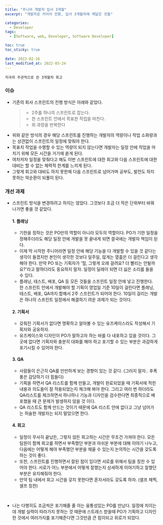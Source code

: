 ```yaml
---
title: "주니어 개발자 입사 3개월"
excerpt: "개발자로 커리어 전환, 입사 3개월차에 깨달은 것들"

categories:
  - Developer
tags:
  - [Software, web, Developer, Software Developer]

toc: true
toc_sticky: true
 
date: 2022-02-16
last_modified_at: 2022-03-24
---
```


`지극히 주관적으로 쓴 3개월차 회고`

### 이슈
  - 기존의 회사 스프린트의 진행 방식은 아래와 같았다.
    > * 2주를 하나의 스프린트로 잡는다.
    > * 한 스프린트 안에서 목표한 작업을 마친다.
    > * 위 과정을 반복한다
  - 위와 같은 방식의 경우 해당 스프린트를 진행하는 개발자의 역량이나 작업 소화량과는 상관없이 스프린트의 일정에 맞춰야 한다.
  - 목표치 작업을 수행할 수 있는 역량이 되지 않는다면 개발자는 일정 안에 작업을 마치기 위해 모든 시간을 거기에 쏟게 된다.
  - 여차저차 일정을 맞춰다고 해도 이번 스프린트에 대한 회고와 다음 스프린트에 대한 대비는 할 수 없는 체력적 한계를 느끼게 된다.
  - 그렇게 회고와 대비도 하지 못한체 다음 스프린트로 넘어가며 공부도, 발전도 하지 못하는 악순환이 되풀이 된다.


### 개선 과제
  - 스프린트 방식을 변경하려고 하지는 않았다. 그것보다 조금 더 작은 단위부터 바꿔나가면 좋을 것 같았다.


      #### 1. 플래닝
      - 기한을 정하는 것은 PO만의 역할이 아니라 모두의 역할이다. PO가 기한 일정을 정해주더라도 해당 일정 안에 개발을 못 끝내게 되면 결국에는 개발자 책임이 된다.
      - 이제 막 시작한 주니어라면 일정 안에 해당 기능을 다 개발할 수 있을 것 같다는 생각이 들겠지만 본인이 생각한 것보다 일주일, 많게는 열흘은 더 걸린다고 생각해야 한다. 만약 PO 또는 기획자가 '헐, 그렇게 오래 걸려요? 더 빨리는 안될까요?'라고 말하더라도 동요하지 말자. 일정이 딜레이 되면 더 싫은 소리를 들을 수 있다.
      - 플래닝, 테스트, 배포, QA 등 모든 것들을 스프린트 일정 안에 넣고 진행한다. 한 스프린트 안에서 개발해야 할 기획이 영업일 기준 10일이 걸린다면 플래닝, 테스트, 배포, QA까지 합해서 2주 스프린트가 되어야 한다. 10일이 걸리는 개발은 하나의 스프린트 일정에서 해결하기 려운 과제가 되는 것이다.

      #### 2. 기획서
      - 갖춰진 기획서가 없다면 명확하고 알아볼 수 있는 유즈케이스라도 작성해서 기획자와 공유하자.
      - 유즈케이스와 디자인이 PO가 말하고자 하는 바를 다 내포하고 있을 것이다. 그곳에 없다면 기획자와 충분히 대화를 해야 하고 포기할 수 있는 부분은 과감하게 포기시킬 수 있어야 한다.

      #### 3. QA
      - 사람들이 은근히 QA를 만만하게 보는 경향이 있는 것 같다. (그러지 말자.. 후폭풍은 감당하기 더 힘들다)
      - 기획을 하면서 QA 리스트를 함께 만들고, 개발이 완료되었을 때 기획서에 적힌 내용과 의도들이 잘 적용되었는지 체크해 봐야 한다. 그리고 여러 번 하더라도 QA리스트를 체크하면서 하나하나 기능과 디자인을 검수한다면 최종적으로 배포했을 때 큰 문제가 발생하지 않을 것 이다.
      - QA 리스트도 함께 만드는 것이기 때문에 QA 리스트 안에 없다고 그냥 넘어가는 허술한 개발자는 되지 말았으면 한다.

      #### 4. 회고
      - 일정이 무사히 끝났든, 그렇지 않든 회고하는 시간은 무조건 가져야 한다. 
      모든 팀원이 함께 회고를 하면서 부족했던 부분과 아쉬운 부분에 대해 이야기 나누고, 다음에는 어떻게 해야 부족했던 부분을 채울 수 있는지 논의하는 시간을 갖도록 하는 것이 좋다.
      - 또한, 스프린트를 진행하면서 잘된 점이 있다면 서로를 위해서 팀을 칭찬 수 있어야 한다. 서로가 어느 부분에서 어떻게 잘했는지 상세하게 이야기하고 잘했던 부분은 유지해줘야 한다.
      - 만약 팀 내에서 회고 시간을 갖지 못한다면 혼자서라도 갖도록 하자. (셀프 채찍, 셀프 칭찬)

</br>

- 나는 다행히도 조금씩은 포기해줄 줄 아는 융통성있는 PO를 만났다.
  일정에 치이는데 개발 실력이 따라가지 못하는 것 때문에 스트레스 받을때 PO가 기획하고 디자인 한 것에서 여러가지를 포기해준다면 그것만큼 큰 힘이되고 위로가 되었다.

  




